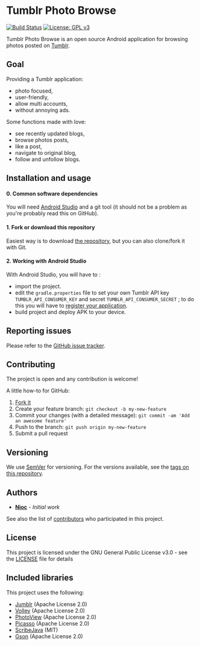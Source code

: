 # Tumblr Photo Browse
[![Build Status](https://travis-ci.org/nioc/tumblr-photo-browse.svg?branch=master)](https://travis-ci.org/nioc/tumblr-photo-browse)
[![License: GPL v3](https://img.shields.io/badge/License-GPL%20v3-blue.svg)](http://www.gnu.org/licenses/gpl-3.0)

Tumblr Photo Browse is an open source Android application for browsing photos posted on [Tumblr](https://www.tumblr.com).

## Goal
Providing a Tumblr application:
- photo focused,
- user-friendly,
- allow multi accounts,
- without annoying ads.

Some functions made with love:
- see recently updated blogs,
- browse photos posts,
- like a post,
- navigate to original blog,
- follow and unfollow blogs.

## Installation and usage

#### 0. Common software dependencies
You will need [Android Studio](https://developer.android.com/studio/index.html) and a git tool (it should not be a problem as you're probably read this on GitHub).

#### 1. Fork or download this repository
Easiest way is to download [the repository](https://github.com/nioc/tumblr-photo-browse/archive/master.zip), but you can also clone/fork it with Git.

#### 2. Working with Android Studio
With Android Studio, you will have to :
- import the project.
- edit the `gradle.properties` file to set your own Tumblr API key `TUMBLR_API_CONSUMER_KEY` and secret `TUMBLR_API_CONSUMER_SECRET` ; to do this you will have to [register your application](https://www.tumblr.com/oauth/apps).
- build project and deploy APK to your device.

## Reporting issues
Please refer to the [GitHub issue tracker](https://github.com/nioc/tumblr-photo-browse/issues).

## Contributing
The project is open and any contribution is welcome!

A little how-to for GitHub:

1. [Fork it](https://help.github.com/articles/fork-a-repo/)
2. Create your feature branch: `git checkout -b my-new-feature`
3. Commit your changes (with a detailed message): `git commit -am 'Add an awesome feature'`
4. Push to the branch: `git push origin my-new-feature`
5. Submit a pull request

## Versioning
We use [SemVer](http://semver.org/) for versioning. For the versions available, see the [tags on this repository](https://github.com/nioc/tumblr-photo-browse/tags).

## Authors
* **[Nioc](https://github.com/nioc/)** - *Initial work*

See also the list of [contributors](https://github.com/nioc/tumblr-photo-browse/contributors) who participated in this project.

## License
This project is licensed under the GNU General Public License v3.0 - see the [LICENSE](LICENSE.md) file for details

## Included libraries

This project uses the following:
- [Jumblr](https://github.com/tumblr/jumblr) (Apache License 2.0)
- [Volley](https://android.googlesource.com/platform/frameworks/volley.git) (Apache License 2.0)
- [PhotoView](https://github.com/chrisbanes/PhotoView) (Apache License 2.0)
- [Picasso](https://github.com/square/picasso) (Apache License 2.0)
- [ScribeJava](https://github.com/scribejava/scribejava) (MIT)
- [Gson](https://github.com/google/gson/) (Apache License 2.0)
